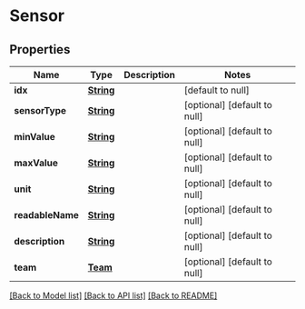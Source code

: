 # Sensor

## Properties

Name | Type | Description | Notes
------------ | ------------- | ------------- | -------------
**idx** | [**String**](string.md) |  | [default to null]
**sensorType** | [**String**](string.md) |  | [optional] [default to null]
**minValue** | [**String**](string.md) |  | [optional] [default to null]
**maxValue** | [**String**](string.md) |  | [optional] [default to null]
**unit** | [**String**](string.md) |  | [optional] [default to null]
**readableName** | [**String**](string.md) |  | [optional] [default to null]
**description** | [**String**](string.md) |  | [optional] [default to null]
**team** | [**Team**](Team.md) |  | [optional] [default to null]

[[Back to Model list]](../../../README.md#documentation-for-models) [[Back to API list]](../../../README.md#documentation-for-api-endpoints) [[Back to README]](../../../README.md)

